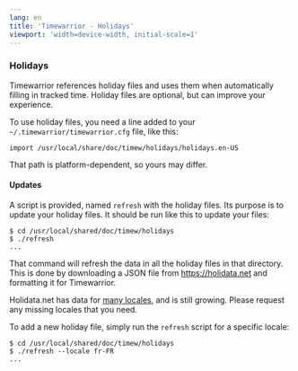 ```yaml
---
lang: en
title: 'Timewarrior - Holidays'
viewport: 'width=device-width, initial-scale=1'
---
```


### Holidays

Timewarrior references holiday files and uses them when automatically filling in tracked time.
Holiday files are optional, but can improve your experience.

To use holiday files, you need a line added to your
`~/.timewarrior/timewarrior.cfg` file, like this:

    import /usr/local/share/doc/timew/holidays/holidays.en-US

That path is platform-dependent, so yours may differ.

#### Updates

A script is provided, named `refresh` with the holiday files.
Its purpose is to update your holiday files.
It should be run like this to update your files:

    $ cd /usr/local/shared/doc/timew/holidays
    $ ./refresh
    ...

That command will refresh the data in all the holiday files in that directory.
This is done by downloading a JSON file from <https://holidata.net> and formatting it for Timewarrior.

Holidata.net has data for [many locales](https://holidata.net/map.html), and is still growing.
Please request any missing locales that you need.

To add a new holiday file, simply run the `refresh` script for a specific locale:

    $ cd /usr/local/shared/doc/timew/holidays
    $ ./refresh --locale fr-FR
    ...
